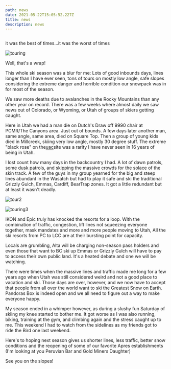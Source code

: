 ```yaml
---
path: news
date: 2021-05-22T15:05:52.227Z
title: news
description: news
---
```

![]()

<!--StartFragment-->

it was the best of times...it was the worst of times

![touring](blob:https://www.jackalopeadventures.com/0411bc49-e0e2-47d6-93dc-465c78ca225e "touring")

Well, that's a wrap!

This whole ski season was a blur for me: Lots of good inbounds days, lines longer than I have ever seen, tons of tours on mostly low angle, safe slopes considering the extreme danger and horrible condition our snowpack was in for most of the season.

We saw more deaths due to avalanches in the Rocky Mountains than any other year on record. There was a few weeks where almost daily we saw news out of Colorado, or Wyoming, or Utah of groups of skiers getting caught.

Here in Utah we had a man die on Dutch's Draw off 9990 chair at PCMR/The Canyons area. Just out of bounds. A few days later another man, same angle, same area, died on Square Top. Then a group of young kids died in Millcreek, skiing very low angle, mostly 30 degree stuff. The extreme "black rose" on the[uac](https://www.jackalopeadventures.com/admin/www.utahavalanchecenter.com)site was a rarity I have never seen in 16 years of being in Utah.

I lost count how many days in the backcountry I had. A lot of dawn patrols, some dusk patrols, and skipping the massive crowds for the solace of the skin track. A few of the guys in my group yearned for the big and steep lines abundant in the Wasatch but had to play it safe and ski the traditional Grizzly Gulch, Emmas, Cardiff, BearTrap zones. It got a little redundant but at least it wasn't deadly.

![tour2](blob:https://www.jackalopeadventures.com/945aa73f-3c8b-454e-98d0-191078192b43 "touring2")

![touring3](blob:https://www.jackalopeadventures.com/1f8810e3-6927-4c35-8e02-150d024e0ae2 "touring3")

IKON and Epic truly has knocked the resorts for a loop. With the combination of traffic, congestion, lift lines not squeezing everyone together, mask mandates and more and more people moving to Utah, All the ski resorts from PC to LCC are at their bursting point for capacity.

Locals are grumbling, Alta will be charging non-season pass holders and even those that want to BC ski up Emmas or Grizzly Gulch will have to pay to access their own public land. It's a heated debate and one we will be watching.

There were times when the massive lines and traffic made me long for a few years ago when Utah was still considered weird and not a good place to vacation and ski. Those days are over, however, and we now have to accept that people from all over the world want to ski the Greatest Snow on Earth. Pandoras Box is indeed open and we all need to figure out a way to make everyone happy.

My season ended in a whimper however, as during a slushy fun Saturday of skiing my knee started to bother me. It got worse as I was also running, biking, training at the gym, and climbing again and the stress caught up to me. This weekend I had to watch from the sidelines as my friends got to ride the Bird one last weekend.

Here's to hoping next season gives us shorter lines, less traffic, better snow conditions and the reopening of some of our favorite Apres establishments (I'm looking at you Peruvian Bar and Gold Miners Daughter)

See you on the slopes!

<!--EndFragment-->
